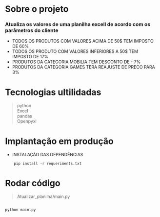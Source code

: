 # Sobre o projeto
### Atualiza os valores de uma planilha excell de acordo com os parâmetros do cliente   
- TODOS OS PRODUTOS COM VALORES ACIMA DE 50$ TEM IMPOSTO DE 60%     
- TODOS OS PRODUTO COM VALORES INFERIORES A 50$ TEM IMPOSTO DE 17%    
- PRODUTOS DA CATEGORIA MOBILIA TEM DESCONTO DE - 7%    
- PRODUTOS DA CATEGORIA GAMES TERA REAJUSTE DE PRECO PARA  3%    


# Tecnologias ultilidadas
> python  
> Excel  
> pandas   
> Openpyxl  


# Implantação em produção

- INSTALAÇÃO DAS DEPENDÊNCIAS
```
    pip install -r requeriments.txt
```

# Rodar código
> Atualizar_planilha/main.py   
```

python main.py

```
